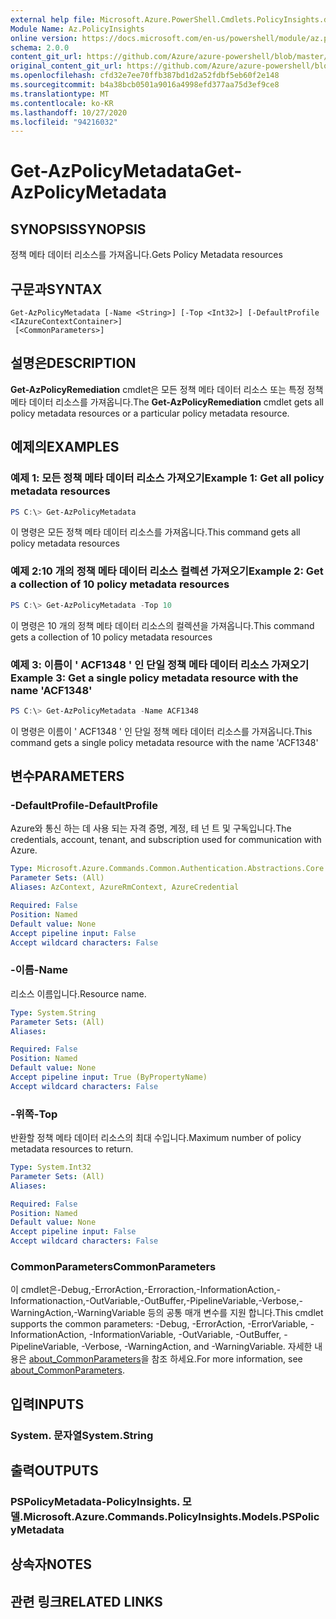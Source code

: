 ```yaml
---
external help file: Microsoft.Azure.PowerShell.Cmdlets.PolicyInsights.dll-Help.xml
Module Name: Az.PolicyInsights
online version: https://docs.microsoft.com/en-us/powershell/module/az.policyinsights/get-azpolicymetadata
schema: 2.0.0
content_git_url: https://github.com/Azure/azure-powershell/blob/master/src/PolicyInsights/PolicyInsights/help/Get-AzPolicyMetadata.md
original_content_git_url: https://github.com/Azure/azure-powershell/blob/master/src/PolicyInsights/PolicyInsights/help/Get-AzPolicyMetadata.md
ms.openlocfilehash: cfd32e7ee70ffb387bd1d2a52fdbf5eb60f2e148
ms.sourcegitcommit: b4a38bcb0501a9016a4998efd377aa75d3ef9ce8
ms.translationtype: MT
ms.contentlocale: ko-KR
ms.lasthandoff: 10/27/2020
ms.locfileid: "94216032"
---
```

# <span data-ttu-id="e2d9b-101">Get-AzPolicyMetadata</span><span class="sxs-lookup"><span data-stu-id="e2d9b-101">Get-AzPolicyMetadata</span></span>

## <span data-ttu-id="e2d9b-102">SYNOPSIS</span><span class="sxs-lookup"><span data-stu-id="e2d9b-102">SYNOPSIS</span></span>
<span data-ttu-id="e2d9b-103">정책 메타 데이터 리소스를 가져옵니다.</span><span class="sxs-lookup"><span data-stu-id="e2d9b-103">Gets Policy Metadata resources</span></span>

## <span data-ttu-id="e2d9b-104">구문과</span><span class="sxs-lookup"><span data-stu-id="e2d9b-104">SYNTAX</span></span>

```
Get-AzPolicyMetadata [-Name <String>] [-Top <Int32>] [-DefaultProfile <IAzureContextContainer>]
 [<CommonParameters>]
```

## <span data-ttu-id="e2d9b-105">설명은</span><span class="sxs-lookup"><span data-stu-id="e2d9b-105">DESCRIPTION</span></span>
<span data-ttu-id="e2d9b-106">**Get-AzPolicyRemediation** cmdlet은 모든 정책 메타 데이터 리소스 또는 특정 정책 메타 데이터 리소스를 가져옵니다.</span><span class="sxs-lookup"><span data-stu-id="e2d9b-106">The **Get-AzPolicyRemediation** cmdlet gets all policy metadata resources or a particular policy metadata resource.</span></span>

## <span data-ttu-id="e2d9b-107">예제의</span><span class="sxs-lookup"><span data-stu-id="e2d9b-107">EXAMPLES</span></span>

### <span data-ttu-id="e2d9b-108">예제 1: 모든 정책 메타 데이터 리소스 가져오기</span><span class="sxs-lookup"><span data-stu-id="e2d9b-108">Example 1: Get all policy metadata resources</span></span>
```powershell
PS C:\> Get-AzPolicyMetadata
```

<span data-ttu-id="e2d9b-109">이 명령은 모든 정책 메타 데이터 리소스를 가져옵니다.</span><span class="sxs-lookup"><span data-stu-id="e2d9b-109">This command gets all policy metadata resources</span></span>

### <span data-ttu-id="e2d9b-110">예제 2:10 개의 정책 메타 데이터 리소스 컬렉션 가져오기</span><span class="sxs-lookup"><span data-stu-id="e2d9b-110">Example 2: Get a collection of 10 policy metadata resources</span></span>
```powershell
PS C:\> Get-AzPolicyMetadata -Top 10
```

<span data-ttu-id="e2d9b-111">이 명령은 10 개의 정책 메타 데이터 리소스의 컬렉션을 가져옵니다.</span><span class="sxs-lookup"><span data-stu-id="e2d9b-111">This command gets a collection of 10 policy metadata resources</span></span>

### <span data-ttu-id="e2d9b-112">예제 3: 이름이 ' ACF1348 ' 인 단일 정책 메타 데이터 리소스 가져오기</span><span class="sxs-lookup"><span data-stu-id="e2d9b-112">Example 3: Get a single policy metadata resource with the name 'ACF1348'</span></span>
```powershell
PS C:\> Get-AzPolicyMetadata -Name ACF1348
```

<span data-ttu-id="e2d9b-113">이 명령은 이름이 ' ACF1348 ' 인 단일 정책 메타 데이터 리소스를 가져옵니다.</span><span class="sxs-lookup"><span data-stu-id="e2d9b-113">This command gets a single policy metadata resource with the name 'ACF1348'</span></span>

## <span data-ttu-id="e2d9b-114">변수</span><span class="sxs-lookup"><span data-stu-id="e2d9b-114">PARAMETERS</span></span>

### <span data-ttu-id="e2d9b-115">-DefaultProfile</span><span class="sxs-lookup"><span data-stu-id="e2d9b-115">-DefaultProfile</span></span>
<span data-ttu-id="e2d9b-116">Azure와 통신 하는 데 사용 되는 자격 증명, 계정, 테 넌 트 및 구독입니다.</span><span class="sxs-lookup"><span data-stu-id="e2d9b-116">The credentials, account, tenant, and subscription used for communication with Azure.</span></span>

```yaml
Type: Microsoft.Azure.Commands.Common.Authentication.Abstractions.Core.IAzureContextContainer
Parameter Sets: (All)
Aliases: AzContext, AzureRmContext, AzureCredential

Required: False
Position: Named
Default value: None
Accept pipeline input: False
Accept wildcard characters: False
```

### <span data-ttu-id="e2d9b-117">-이름</span><span class="sxs-lookup"><span data-stu-id="e2d9b-117">-Name</span></span>
<span data-ttu-id="e2d9b-118">리소스 이름입니다.</span><span class="sxs-lookup"><span data-stu-id="e2d9b-118">Resource name.</span></span>

```yaml
Type: System.String
Parameter Sets: (All)
Aliases:

Required: False
Position: Named
Default value: None
Accept pipeline input: True (ByPropertyName)
Accept wildcard characters: False
```

### <span data-ttu-id="e2d9b-119">-위쪽</span><span class="sxs-lookup"><span data-stu-id="e2d9b-119">-Top</span></span>
<span data-ttu-id="e2d9b-120">반환할 정책 메타 데이터 리소스의 최대 수입니다.</span><span class="sxs-lookup"><span data-stu-id="e2d9b-120">Maximum number of policy metadata resources to return.</span></span>

```yaml
Type: System.Int32
Parameter Sets: (All)
Aliases:

Required: False
Position: Named
Default value: None
Accept pipeline input: False
Accept wildcard characters: False
```

### <span data-ttu-id="e2d9b-121">CommonParameters</span><span class="sxs-lookup"><span data-stu-id="e2d9b-121">CommonParameters</span></span>
<span data-ttu-id="e2d9b-122">이 cmdlet은-Debug,-ErrorAction,-Erroraction,-InformationAction,-Informationaction,-OutVariable,-OutBuffer,-PipelineVariable,-Verbose,-WarningAction,-WarningVariable 등의 공통 매개 변수를 지원 합니다.</span><span class="sxs-lookup"><span data-stu-id="e2d9b-122">This cmdlet supports the common parameters: -Debug, -ErrorAction, -ErrorVariable, -InformationAction, -InformationVariable, -OutVariable, -OutBuffer, -PipelineVariable, -Verbose, -WarningAction, and -WarningVariable.</span></span> <span data-ttu-id="e2d9b-123">자세한 내용은 [about_CommonParameters](http://go.microsoft.com/fwlink/?LinkID=113216)을 참조 하세요.</span><span class="sxs-lookup"><span data-stu-id="e2d9b-123">For more information, see [about_CommonParameters](http://go.microsoft.com/fwlink/?LinkID=113216).</span></span>

## <span data-ttu-id="e2d9b-124">입력</span><span class="sxs-lookup"><span data-stu-id="e2d9b-124">INPUTS</span></span>

### <span data-ttu-id="e2d9b-125">System. 문자열</span><span class="sxs-lookup"><span data-stu-id="e2d9b-125">System.String</span></span>

## <span data-ttu-id="e2d9b-126">출력</span><span class="sxs-lookup"><span data-stu-id="e2d9b-126">OUTPUTS</span></span>

### <span data-ttu-id="e2d9b-127">PSPolicyMetadata-PolicyInsights. 모델.</span><span class="sxs-lookup"><span data-stu-id="e2d9b-127">Microsoft.Azure.Commands.PolicyInsights.Models.PSPolicyMetadata</span></span>

## <span data-ttu-id="e2d9b-128">상속자</span><span class="sxs-lookup"><span data-stu-id="e2d9b-128">NOTES</span></span>

## <span data-ttu-id="e2d9b-129">관련 링크</span><span class="sxs-lookup"><span data-stu-id="e2d9b-129">RELATED LINKS</span></span>
